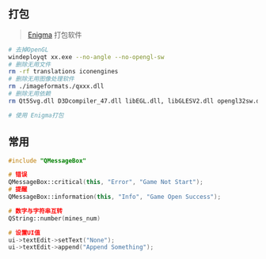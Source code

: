 <!--
title: 10-QT常用
sort:
-->

## 打包

> [Enigma](https://enigmaprotector.com/cn/downloads.html) 打包软件

```bash
# 去掉OpenGL
windeployqt xx.exe --no-angle --no-opengl-sw
# 删除无用文件
rm -rf translations iconengines
# 删除无用图像处理软件
rm ./imageformats./qxxx.dll
# 删除无用依赖
rm Qt5Svg.dll D3Dcompiler_47.dll libEGL.dll, libGLESV2.dll opengl32sw.dll

# 使用 Enigma打包
```

## 常用

```cpp
#include "QMessageBox"

# 错误
QMessageBox::critical(this, "Error", "Game Not Start");
# 提醒
QMessageBox::information(this, "Info", "Game Open Success");

# 数字与字符串互转
QString::number(mines_num)

# 设置UI值
ui->textEdit->setText("None");
ui->textEdit->append("Append Something");
```
